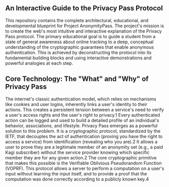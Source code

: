 ## An Interactive Guide to the Privacy Pass Protocol

This repository contains the complete architectural, educational, and developmental blueprint for Project AnonymityPass. The project's mission is to create the web's most intuitive and interactive explanation of the Privacy Pass protocol. The primary educational goal is to guide a student from a state of general awareness about online tracking to a deep, conceptual understanding of the cryptographic guarantees that enable anonymous authentication. This is achieved by deconstructing the protocol into its fundamental building blocks and using interactive demonstrations and powerful analogies at each step.

## Core Technology: The "What" and "Why" of Privacy Pass

The internet's classic authentication model, which relies on mechanisms like cookies and user logins, inherently links a user's identity to their actions. This creates a persistent tension between a service's need to verify a user's access rights and the user's right to privacy.1 Every authenticated action can be logged and used to build a detailed profile of an individual's behavior, associations, and lifestyle.
Privacy Pass emerges as a powerful solution to this problem. It is a cryptographic protocol, standardized by the IETF, that decouples the act of authentication (proving you have the right to access a service) from identification (revealing who you are).2 It allows a user to prove they are a legitimate member of an anonymity set (e.g., a paid Kagi subscriber) without the service provider knowing
which specific member they are for any given action.2
The core cryptographic primitive that makes this possible is the Verifiable Oblivious Pseudorandom Function (VOPRF). This protocol allows a server to perform a computation on a user's input without learning the input itself, and to provide a proof that the computation was done correctly according to a publicly known key.4

